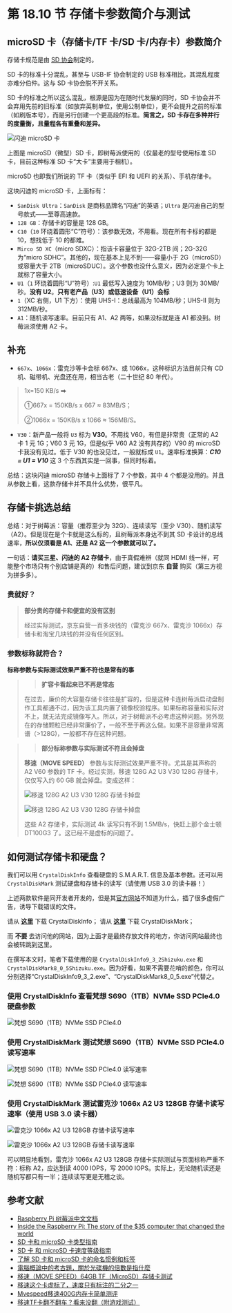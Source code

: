 # 第 18.10 节 存储卡参数简介与测试

## microSD 卡（存储卡/TF 卡/SD 卡/内存卡）参数简介


存储卡规范是由 [SD 协会](https://www.sdcard.org/)制定的。

SD 卡的标准十分混乱，甚至与 USB-IF 协会制定的 USB 标准相比，其混乱程度亦难分伯仲。这与 SD 卡协会脱不开关系。

SD 卡的标准之所以这么混乱，根源是因为在随时代发展的同时，SD 卡协会并不会弃用先前的旧标准（如放弃英制单位，使用公制单位），更不会提升之前的标准（如刷版本号），而是另行创建一个更高段的标准。**简言之，SD 卡存在多种并行的度量衡，且量程各有重叠和差异。**

![闪迪 microSD 卡](../.gitbook/assets/SD.png)

上图是 microSD（微型）SD 卡，即树莓派使用的（仅最老的型号使用标准 SD 卡，目前这种标准 SD 卡“大卡”主要用于相机）。

microSD 也即我们所说的 TF 卡（类似于 EFI 和 UEFI 的关系）、手机存储卡。


这块闪迪的 microSD 卡，上面标有：

- `SanDisk Ultra`：`SanDisk` 是商标品牌名“闪迪”的英语；`Ultra` 是闪迪自己的型号款式——至尊高速款。
- `128 GB`：存储卡的容量是 128 GB。
- `C10`（`10` 环绕着圆形“C”符号）：该参数无效，不用看。现在所有卡标的都是 10，想找低于 10 的都难。
- `Mirco SD XC`（micro SDXC）：指该卡容量位于 32G-2TB 间；2G-32G 为“micro SDHC”。其他的，现在基本上见不到——容量小于 2G（microSD）或容量大于 2TB（microSDUC）。这个参数也没什么意义，因为必定是个卡上就标了容量大小。
- `U1`（`1` 环绕着圆形“U”符号）:`U1` 最低写入速度为 10MB/秒；U3 则为 30MB/秒。**没有 U2**。**只有老产品（U3）或低速设备（U1）会标**
- `1`（XC 右侧，U1 下方）：使用 UHS-I：总线最高为 104MB/秒；UHS-II 则为 312MB/秒。
- `A1`：随机读写速率。目前只有 A1、A2 两等，如果没标就是连 A1 都没到。树莓派须使用 A2 卡。



## 补充

-  `667x`、`1066x`：雷克沙等卡会标 667x、或 1066x，这种标识方法目前只有 CD 机、磁带机、光盘还在用，相当古老（二十世纪 80 年代）。
>1x=150 KB/s ⮕
>
>①667x = 150KB/s x 667 ≈ 83MB/S；
>
>②1066x = 150KB/s x 1066 ≈ 156MB/S。
-  `V30`：新产品一般将 `U3` 标为 **V30**。不用找 V60，有但是非常贵（正常的 A2 卡 1 元 1G；V60 3 元 1G，但是似乎 V60 A2 没有共存的）V90 的 microSD 卡我没有见过。低于 V30 的也没见过，一般就标成 `U1`。速率标准换算：***C10 = U1 = V10*** 这 3 个东西其实是一回事，但同时标着。


总结：这块闪迪 microSD 存储卡上面标了 7 个参数，其中 4 个都是没用的。并且从参数上看，这款存储卡并不具什么优势，很平凡。

## 存储卡挑选总结

总结：对于树莓派：容量（推荐至少为 32G）、连续读写（至少 V30）、随机读写（A2）。但是现在是个卡就是这么标的，且树莓派本身达不到其 SD 卡设计的总线速率，**所以仅须看是 A1、还是 A2 这一个参数就可以了。**

一句话：**请买三星、闪迪的 A2 存储卡**，由于真假难辨（就同 HDMI 线一样，可能整个市场只有个别店铺是真的）和售后问题，建议到京东 **自营** 购买（第三方视为拼多多）。

### 贵就好？

>**部分贵的存储卡和便宜的没有区别**
>
>经过实际测试，京东自营一百多块钱的（雷克沙 667x、雷克沙 1066x）存储卡和淘宝几块钱的并没有任何区别。

### 参数标称就符合？

**标称参数与实际测试效果严重不符也是常有的事**

>>**扩容卡看起来已不再是常态**
>
>在过去，廉价的大容量存储卡往往是扩容的，但是这种卡连树莓派启动盘制作工具都通不过，因为该工具内置了镜像校验程序。如果标称容量和实际对不上，就无法完成镜像写入。所以，对于树莓派不必考虑这种问题。另外现在的存储颗粒已经非常廉价了，一般不至于再这么做。如果不是容量非常离谱（>128G)，一般都不存在这种问题。

>>**部分标称参数与实际测试不符且会掉盘**
>
>**移速（MOVE SPEED）** 参数与实际测试效果严重不符。尤其是其声称的 A2 V60 参数的 TF 卡。经过实测，移速 128G A2 U3 V30 128G 存储卡，仅仅写入约 60 GB 就会掉盘。变成这样：
>
>![移速 128G A2 U3 V30 128G 存储卡掉盘](../.gitbook/assets/yisusd.png)
>
>![移速 128G A2 U3 V30 128G 存储卡掉盘](../.gitbook/assets/yisusd2.png)
>
>这些 A2 存储卡，实际测试 4k 读写只有不到 1.5MB/s，快赶上那个金士顿 DT100G3 了。这已经不是虚标的问题了。

## 如何测试存储卡和硬盘？

我们可以用 `CrystalDiskInfo` 查看硬盘的 S.M.A.R.T. 信息及基本参数。还可以用 `CrystalDiskMark` 测试硬盘和存储卡的读写（请使用 USB 3.0 的读卡器！）

上述两款软件是同开发者开发的，但是其[官方网站](https://crystalmark.info/en/)不知道为什么，插了很多虚假广告，诱导下载错误的文件。

请从 **[这里](https://sourceforge.net/projects/crystaldiskinfo)** 下载 CrystalDiskInfo； 请从 **[这里](https://sourceforge.net/projects/crystaldiskmark/files/)** 下载 CrystalDiskMark；

而 **不要** 去访问他的网站，因为上面才是最终存放文件的地方，你访问网站最终也会被转跳到这里。

在撰写本文时，笔者下载使用的是 `CrystalDiskInfo9_3_2Shizuku.exe` 和 `CrystalDiskMark8_0_5Shizuku.exe`。因为好看，如果不需要花哨的颜色，你可以分别选择“CrystalDiskInfo9_3_2.exe”、“CrystalDiskMark8_0_5.exe”代替之。


### 使用 CrystalDiskInfo 查看梵想 S690（1TB）NVMe SSD PCIe4.0 硬盘参数

![梵想 S690（1TB）NVMe SSD PCIe4.0](../.gitbook/assets/pciessd3.png)


### 使用 CrystalDiskMark 测试梵想 S690（1TB）NVMe SSD PCIe4.0 读写速率

![梵想 S690（1TB）NVMe SSD PCIe4.0 读写速率](../.gitbook/assets/pcie4ssd2.png)

![梵想 S690（1TB）NVMe SSD PCIe4.0 读写速率](../.gitbook/assets/pcie4ssd1.png)


### 使用 CrystalDiskMark 测试雷克沙 1066x A2 U3 128GB 存储卡读写速率（使用 USB 3.0 读卡器）


![雷克沙 1066x A2 U3 128GB 存储卡读写速率](../.gitbook/assets/lkssd2.png)

![雷克沙 1066x A2 U3 128GB 存储卡读写速率](../.gitbook/assets/lkssd1.png)

可以明显地看到，雷克沙 1066x A2 U3 128GB 存储卡实际测试与页面标称严重不符：标称 A2，应达到读 4000 IOPS，写 2000 IOPS。实际上，无论随机读还是随机写都只有一半；连续读写更是无稽之谈。

## 参考文献

- [Raspberry Pi 树莓派中文文档](https://rpicn.bsdcn.org)
- [Inside the Raspberry Pi: The story of the $35 computer that changed the world](https://www.techrepublic.com/article/inside-the-raspberry-pi-the-story-of-the-35-computer-that-changed-the-world/)
- [SD 卡和 microSD 卡类型指南](https://www.kingston.com/cn/blog/personal-storage/microsd-sd-memory-card-guide)
- [SD 卡 和 microSD 卡速度等级指南](https://www.kingston.com/cn/blog/personal-storage/memory-card-speed-classes)
- [了解 SD 卡和 microSD 卡的命名惯例和标签](https://www.kingston.com/cn/blog/personal-storage/microsd-sd-memory-card-naming-conventions)
- [電腦概論中的考古題，關於光碟機的倍數是指什麼](https://www.mobile01.com/topicdetail.php?f=300&t=2126605&p=3)
- [移速（MOVE SPEED）64GB TF（MicroSD）存储卡测试](https://www.bilibili.com/read/mobile?id=21681916)
- [移速这个卡虚标了，速度只有标注的二分之一](https://post.m.smzdm.com/talk/p/az6o8zkr/)
- [Mvespeed移速400G内存卡简单测评](https://post.m.smzdm.com/p/arq759g7/)
- [移速TF卡翻不翻车？看来没翻（附游戏测试）](https://post.m.smzdm.com/p/awzqn9z4/)